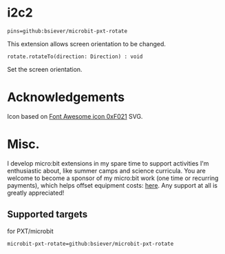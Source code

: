 # i2c2

```package
pins=github:bsiever/microbit-pxt-rotate
```

This extension allows screen orientation to be changed. 


```sig
rotate.rotateTo(direction: Direction) : void
```

Set the screen orientation.


# Acknowledgements 

Icon based on [Font Awesome icon 0xF021](https://www.iconfinder.com/search?q=f021) SVG.

# Misc. 

I develop micro:bit extensions in my spare time to support activities I'm enthusiastic about, like summer camps and science curricula.  You are welcome to become a sponsor of my micro:bit work (one time or recurring payments), which helps offset equipment costs: [here](https://github.com/sponsors/bsiever). Any support at all is greatly appreciated!

## Supported targets

for PXT/microbit

```package
microbit-pxt-rotate=github:bsiever/microbit-pxt-rotate
```

<script src="https://makecode.com/gh-pages-embed.js"></script>
<script>makeCodeRender("{{ site.makecode.home_url }}", "{{ site.github.owner_name }}/{{ site.github.repository_name }}");</script>